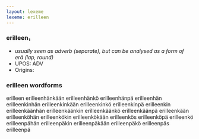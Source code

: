 ```yaml
---
layout: lexeme
lexeme: erilleen
---
```


###  erilleen₁

* _usually seen as adverb (separate), but can be analysed as a form of *erä* (lap, round)_
* UPOS:  ADV
* Origins: 


### erilleen wordforms

erilleen
erilleenhänkään
erilleenhänkö
erilleenhänpä
erilleenhän
erilleenkinhän
erilleenkinkään
erilleenkinkö
erilleenkinpä
erilleenkin
erilleenkäänhän
erilleenkäänkin
erilleenkäänkö
erilleenkäänpä
erilleenkään
erilleenköhän
erilleenkökin
erilleenkökään
erilleenkös
erilleenköpä
erilleenkö
erilleenpähän
erilleenpäkin
erilleenpäkään
erilleenpäkö
erilleenpäs
erilleenpä

